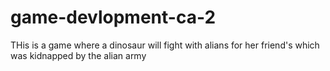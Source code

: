 # game-devlopment-ca-2
THis  is a game where a dinosaur will fight with alians for her friend's which was kidnapped by the alian army
